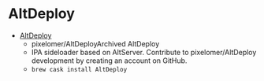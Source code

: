 # AltDeploy
- [AltDeploy](https://github.com/pixelomer/AltDeploy)
  -  pixelomer/AltDeployArchived AltDeploy
  - IPA sideloader based on AltServer. Contribute to pixelomer/AltDeploy development by creating an account on GitHub.
  - `brew cask install AltDeploy`
